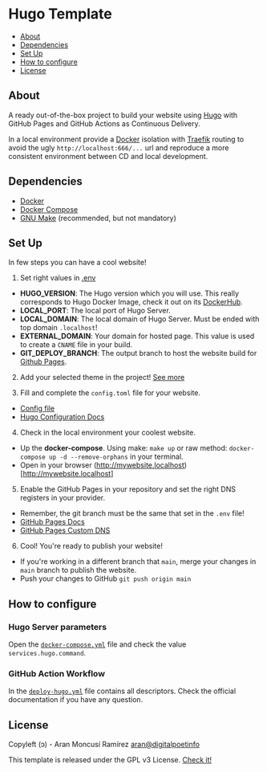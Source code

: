 # Hugo Template #

- [About](#about)
- [Dependencies](#dependencies)
- [Set Up](#set-up)
- [How to configure](#how-to-configure)
- [License](#license)

## About

A ready out-of-the-box project to build your website using [Hugo](https://gohugo.io/) with GitHub Pages and GitHub
Actions as Continuous Delivery.

In a local environment provide a [Docker](https://www.docker.com/) isolation with [Traefik](https://traefik.io/) routing
to avoid the ugly `http://localhost:666/...` url and reproduce a more consistent environment between CD and local
development.

## Dependencies

- [Docker](https://docs.docker.com/engine/install/)
- [Docker Compose](https://docs.docker.com/compose/install/)
- [GNU Make](https://www.gnu.org/software/make/) (recommended, but not mandatory)

## Set Up

In few steps you can have a cool website!

1. Set right values in [.env](/.env)
  - **HUGO_VERSION**: The Hugo version which you will use. This really corresponds to Hugo Docker Image, check it out on
    its [DockerHub](https://hub.docker.com/r/peaceiris/hugo/tags?page=1&ordering=last_updated).
  - **LOCAL_PORT**: The local port of Hugo Server.
  - **LOCAL_DOMAIN**: The local domain of Hugo Server. Must be ended with top domain `.localhost`!
  - **EXTERNAL_DOMAIN**: Your domain for hosted page. This value is used to create a `CNAME` file in your build.
  - **GIT_DEPLOY_BRANCH**: The output branch to host the website build for [Github Pages](/settings/pages).

2. Add your selected theme in the project! [See more](https://gohugo.io/getting-started/quick-start/#step-3-add-a-theme)

3. Fill and complete the `config.toml` file for your website.
  - [Config file](/config/_default/config.toml)
  - [Hugo Configuration Docs](https://gohugo.io/getting-started/configuration/)

4. Check in the local environment your coolest website.
  - Up the **docker-compose**. Using make: `make up` or raw method: `docker-compose up -d --remove-orphans` in your
    terminal.
  - Open in your browser (http://mywebsite.localhost)[http://mywebsite.localhost]

5. Enable the GitHub Pages in your repository and set the right DNS registers in your provider.
  - Remember, the git branch must be the same that set in the `.env` file!
  - [GitHub Pages Docs](https://docs.github.com/en/pages/getting-started-with-github-pages/configuring-a-publishing-source-for-your-github-pages-site)
  - [GitHub Pages Custom DNS](https://docs.github.com/en/pages/configuring-a-custom-domain-for-your-github-pages-site)

6. Cool! You're ready to publish your website!
  - If you're working in a different branch that `main`, merge your changes in `main` branch to publish the website.
  - Push your changes to GitHub `git push origin main`

## How to configure

### Hugo Server parameters

Open the [`docker-compose.yml`](docker-compose.yml) file and check the value `services.hugo.command`.

### GitHub Action Workflow

In the [`deploy-hugo.yml`](.github/workflows/deploy-hugo.yml) file contains all descriptors. Check the official
documentation if you have any question.

## License

Copyleft (ɔ) - Aran Moncusí Ramírez <aran@digitalpoetinfo>

This template is released under the GPL v3 License. [Check it!](LICENSE)
